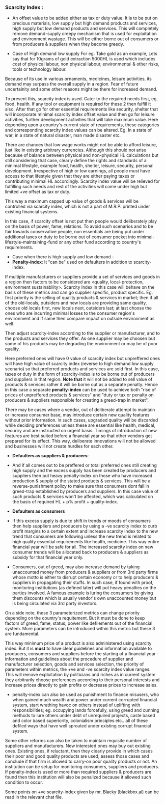
### Scarcity Index : 
   - An offset value to be added either as tax or duty value. It is to be put on precious materials, low supply but high demand products and services, high supply but low demand products and services. This will completely remove demand-supply creepy mechanism that is used for exploitation and environment wastage. This will be either borne out of consumers or from producers & suppliers when they become greedy. 

   - Case of High demand low supply
For eg. Take gold as an example, Lets say that for 10grams of gold extraction 5000HL is used which includes cost of physical labour, non physical labour, environmental & other risks, tools or technology labour.

Because of its use in various ornaments, medicines, leisure activities, its demand may surpass the overall supply in a region. Fear of future uncertainity and some other reasons might be there for increased demand.

To prevent this, scarcity index is used. Cater to the required needs first, eg. food, health. If any tool or equipment is required for these 2 then fulfill it also. After that go for other essential requirements like security, shelter that will incorporate minimal scarcity index offset value and then go for leisure activities, further development activities that will take maximum value. Here depending upon a country's current state of requirements, these categories and corresponding scarcity index values can be altered. Eg. In a state of war, in a state of natural disaster, man made disaster etc. 

There are chances that low wage works might not be able to afford leisure, just like in existing arbitrary currencies. Although this should not arise because of balance between physical and non-physical HL calculations but still considering that case, clearly define the rights and standards of a minimal lifestyle, example food, health, shelter, leisure, security, personal development. Irrespective of high or low earnings, all people must have access to that lifestyle given that they are either paying taxes or contributing minimal HL accordingly. Scarcity index value will be relieved for fulfilling such needs and rest of the activities will come under high but limited +ve offset as tax or duty. 

This way a maximum capped up value of goods & services will be controlled via scarcity index, which is not a part of M.R.P. printed under existing financial systems. 

In this case, if scarcity offset is not put then people would deliberately play on the basis of power, fame, relations. To avoid such scenarios and to be fair towards conservative people, non essentials are being put under additional taxes or duty to be borne out of consumer pocket into minimal-lifestyle-maintaining-fund or any other fund according to country's requirements.
 
   - Case when there is high supply and low demand - 
   - **Penalty-index**: It "can be" used on defaulters in addition to scarcity-index. 

If multiple manufacturers or suppliers provide a set of services and goods in a region then factors to be considered are <quality, local-protection, environment sustainability>. 
Scarcity Index in this case will behave on the basis of these metrics and can go supplier specific, product specific. Eg. first priority is the selling of quality products & services in market; then if all of the old-locals, outsiders and new locals are providing same quality, choose old locals first, new locals next, outsiders last; at last choose the ones who are incurring minimal losses to the consumer region's environment and if same then compare impact on outside environment as well. 

Then adjust scarcity-index according to the supplier or manufacturer, and to the products and services they offer. As one supplier may be choosen but some of his products may be degrading the environment or may be of poor quality.

Here preferred ones will have 0 value of scarcity index but unpreffered ones will have high value of scarcity index (reverse to high demand low supply scenario) so that preferred products and services are sold first. In this case, taxes or duty in the form of scarcity-index is to be borne out of producers and suppliers in that region. 
**Note that** it will not be added to sell value of products & services rather it will be borne out as a separate penalty. Hence in this case a separate **penalty-index** can be used to achieve both "rise of prices of unpreffered products & services" and "duty or tax or penalty on producers & suppliers responsible for creating a greed-trap in market". 

There may be cases where a vendor, out of deliberate attempt to maintain or increase consumer base, may introduce certain new quality features without prior information. In such cases, upgraded quality will be discarded while deciding preferences unless these are essential like health, medical, securiry and are instructed on urgent basis. Timings of introduction of new features are best suited before a financial year so that other vendors get prepared for its effect. This way, deliberate innovations will not be allowed and businesses will not create hurdles for each other.

   - **Defaulters as suppliers & producers**: 
   - And if all comes out to be preffered or total preferred ones still creating high supply and the excess supply has been created by producers and suppliers then put heavy penalty-index on those who have increased production & supply of the stated products & services. This will be a reverse-punishment policy to make sure that consumers dont fall in greed-trap established by producers and suppliers.  In this case value of such products & services won't be affected, which was calculated on the basis of required HL + p% profit + quality-index.

   - **Defaulters as consumers** 
   - If this excess supply is due to shift in trends or moods of consumers then help suppliers and producers by using a -ve scarcity index to curb profit margins to a certain extent and increase scarcity index to the new trend that consumers are following unless the new trend is related to high quality essential requirements like health, medicine. This way entire financial year will be safe for all. The increased scarcity index on new consumer trends will be allocated back to producers & suppliers as subsidy for that financial year only.
   - Consumers, out of greed, may also increase demand by taking unaccounted money from producers & suppliers or from 3rd party firms whose motto is either to disrupt certain economy or to help producers & suppliers in propagating their stuffs. In such case, if found with proof, monitoring institutions (as defined later) will put heavy penalties on the parties involved. A famous example is luring the consumers by giving them discounts which is usually vendor's own unaccounted money but is being circulated via 3rd party investors.

On a side note, these 3 parameterized metrics can change priority depending on the country's requitement. But it must be done to keep factors of greed, fame, status, power like defilements out of the financial system.  More parameters can be introduced within this metric but these 3 are fundamental.

This way minimum price of a product is also administered using scarcity index. But it is **must** to have clear guidelines and information available to producers, consumers and suppliers before the starting of a financial year - information and guidelines about the procedure of supplier and manufacturer selection, goods and services selection, the priority of parameters within metrics, the +ve and -ve scarcity index value ranges. This will remove exploitation by politicians and riches as in current system they arbitrarily choose preferences according to their personal interests and increase prices directly to gain profits or decrease prices to increase sales. 

   - penalty-index can also be used as punishment to finance misusers, who when gained much wealth and power under current corrupted financial system, start wrathing havoc on others instead of uplifting with responsibilities; eg. occupying lands forcefully, using greed and cunning methods to lure others under debt of unrequired projects, caste based and color based superiority, colonialism principles etc.. all of these defiled ways that have well sprouted under existing corrupt financial system. 

Some other reforms can also be taken to maintain requisite number of suppliers and manufacturers. New interested ones may buy out existing ones. Existing ones, if reluctant, then they clearly  provide in which cases their poor and good quality products are used; assess those cases and conclude if that firm is allowed to carry-on poor quality products or not. 
An institution can be setup for monitoring consumers, suppliers and producers. If penalty-index is used or more than required suppliers & producers are found then this institution will also be penalized because it allowed such condition to occur.


Some points on +ve scarcity-index given by mr. Blacky (blackbox.ai) can be read in the relevant chat file.
